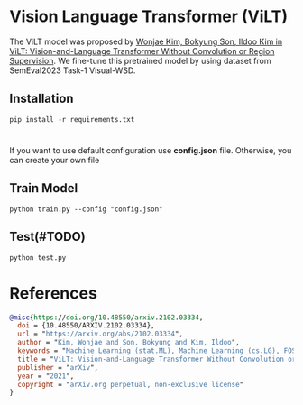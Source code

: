 # Vision Language Transformer (ViLT)
The ViLT model was proposed by [Wonjae Kim, Bokyung Son, Ildoo Kim in ViLT: Vision-and-Language Transformer Without Convolution or Region Supervision](https://arxiv.org/abs/2102.03334). We fine-tune this pretrained model by using dataset from SemEval2023 Task-1 Visual-WSD. 

## Installation
```
pip install -r requirements.txt
```

# 
If you want to use default configuration use **config.json** file. Otherwise, you can create your own file

## Train Model
```
python train.py --config "config.json"
```

## Test(#TODO)
```
python test.py
```

# References
```bibtex
@misc{https://doi.org/10.48550/arxiv.2102.03334,
  doi = {10.48550/ARXIV.2102.03334},
  url = "https://arxiv.org/abs/2102.03334",
  author = "Kim, Wonjae and Son, Bokyung and Kim, Ildoo",
  keywords = "Machine Learning (stat.ML), Machine Learning (cs.LG), FOS: Computer and information sciences, FOS: Computer and information sciences",
  title = "ViLT: Vision-and-Language Transformer Without Convolution or Region Supervision",
  publisher = "arXiv",
  year = "2021",
  copyright = "arXiv.org perpetual, non-exclusive license"
}
```

